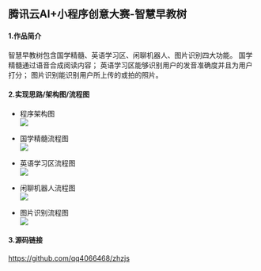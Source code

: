 ## 腾讯云AI+小程序创意大赛-智慧早教树

#### 1.作品简介

智慧早教树包含国学精髓、英语学习区、闲聊机器人、图片识别四大功能。
国学精髓通过语音合成阅读内容；
英语学习区能够识别用户的发音准确度并且为用户打分；
图片识别能识别用户所上传的或拍的照片。

#### 2.实现思路/架构图/流程图

* 程序架构图<br>
![](https://7465-test-ucnvu-1300622243.tcb.qcloud.la/app/%E6%9E%B6%E6%9E%84%E5%9B%BE%E6%B5%81%E7%A8%8B%E5%9B%BE/jg.jpg?sign=2efc326f94ffe3bd459d5c0235d91800&t=1575478144) 

* 国学精髓流程图<br>
![](https://7465-test-ucnvu-1300622243.tcb.qcloud.la/app/%E6%9E%B6%E6%9E%84%E5%9B%BE%E6%B5%81%E7%A8%8B%E5%9B%BE/gx.jpg?sign=1dd37c8f3dc87d77651ef286b26ab321&t=1575478187) 

* 英语学习区流程图<br>
![](https://7465-test-ucnvu-1300622243.tcb.qcloud.la/app/%E6%9E%B6%E6%9E%84%E5%9B%BE%E6%B5%81%E7%A8%8B%E5%9B%BE/yy.jpg?sign=d0aad4c970b61df7a192f913417a201b&t=1575478197)

* 闲聊机器人流程图<br>
![](https://7465-test-ucnvu-1300622243.tcb.qcloud.la/app/%E6%9E%B6%E6%9E%84%E5%9B%BE%E6%B5%81%E7%A8%8B%E5%9B%BE/xl.jpg?sign=fa32770fc02c62d7e1a69ad4a393f24f&t=1575478207)

* 图片识别流程图<br>
![](https://7465-test-ucnvu-1300622243.tcb.qcloud.la/app/%E6%9E%B6%E6%9E%84%E5%9B%BE%E6%B5%81%E7%A8%8B%E5%9B%BE/tp.jpg?sign=54cc05f51d8b285c3d64688fd98004b4&t=1575478218)


#### 3.源码链接

https://github.com/qq4066468/zhzjs